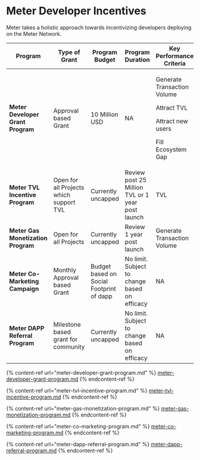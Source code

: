 # Meter Developer Incentives

Meter takes a holistic approach towards incentivizing developers deploying on the Meter Network.

| Program                            | Type of Grant                           | Program Budget                           | Program Duration                                 | Key Performance Criteria                                                                                                      |
| ---------------------------------- | --------------------------------------- | ---------------------------------------- | ------------------------------------------------ | ----------------------------------------------------------------------------------------------------------------------------- |
| **Meter Developer Grant Program**  | Approval based Grant                    | 10 Million USD                           | NA                                               | <p>Generate Transaction Volume </p><p></p><p>Attract TVL </p><p></p><p>Attract new users </p><p></p><p>Fill Ecosystem Gap</p> |
| **Meter TVL Incentive Program**    | Open for all Projects which support TVL | Currently uncapped                       | Review post 25 Million TVL or 1 year post launch | TVL                                                                                                                           |
| **Meter Gas Monetization Program** | Open for all Projects                   | Currently uncapped                       | Review 1 year post launch                        | Generate Transaction Volume                                                                                                   |
| **Meter Co-Marketing Campaign**    | Monthly Approval based Grant            | Budget based on Social Footprint of dapp | No limit. Subject to change based on efficacy    | NA                                                                                                                            |
| **Meter DAPP Referral Program**    | Milestone based grant for community     | Currently uncapped                       | No limit. Subject to change based on efficacy    | NA                                                                                                                            |

{% content-ref url="meter-developer-grant-program.md" %}
[meter-developer-grant-program.md](meter-developer-grant-program.md)
{% endcontent-ref %}

{% content-ref url="meter-tvl-incentive-program.md" %}
[meter-tvl-incentive-program.md](meter-tvl-incentive-program.md)
{% endcontent-ref %}

{% content-ref url="meter-gas-monetization-program.md" %}
[meter-gas-monetization-program.md](meter-gas-monetization-program.md)
{% endcontent-ref %}

{% content-ref url="meter-co-marketing-program.md" %}
[meter-co-marketing-program.md](meter-co-marketing-program.md)
{% endcontent-ref %}

{% content-ref url="meter-dapp-referral-program.md" %}
[meter-dapp-referral-program.md](meter-dapp-referral-program.md)
{% endcontent-ref %}
